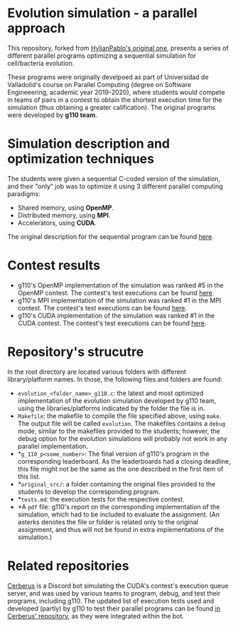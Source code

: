 # Evolution simulation - a parallel approach
This repository, forked from [HylianPablo's original one](https://www.github.com/HylianPablo/Paralela2020), presents a series of different parallel programs optimizing a sequential simulation for cell/bacteria evolution.

These programs were originally develpoed as part of Universidad de Valladolid's course on Parallel Computing (degree on Software Engineeering, academic year 2019-2020), where students would compete in teams of pairs in a contest to obtain the shortest execution time for the simulation (thus obtaining a greater calification). The original programs were developed by **g110 team**.

# Simulation description and optimization techniques
The students were given a sequential C-coded version of the simulation, and their "only" job was to optimize it using 3 different parallel computing paradigms:
 - Shared memory, using **OpenMP**.
 - Distributed memory, using **MPI**.
 - Accelerators, using **CUDA**.

The original description for the sequential program can be found [here](description.md).

# Contest results
 - g110's OpenMP implementation of the simulation was ranked #5 in the OpenMP contest. The contest's test executions can be found [here](/OpenMP/tests.md).
 - g110's MPI implementation of the simulation was ranked #1 in the MPI contest. The contest's test executions can be found [here](/MPI/tests.md).
 - g110's CUDA implementation of the simulation was ranked #1 in the CUDA contest. The contest's test executions can be found [here](/CUDA/tests.md).

# Repository's strucutre
In the root directory are located various folders with different library/platform names. In those, the following files and folders are found:
 - `evolution_<folder_name>_g110.c`: the latest and most optimized implementation of the evolution simulation developed by g110 team, using the libraries/platforms indicated by the folder the file is in.
 - `Makefile`: the makefile to compile the file specified above, using `make`. The output file will be called `evolution`. The makefiles contains a `debug` mode, similar to the makefiles provided to the students; however, the debug option for the evolution simulations will probably not work in any parallel implementation.
 - \*`g_110_p<some_number>`: The final version of g110's program in the corresponding leaderboard. As the leaderboards had a closing deadline, this file might not be the same as the one described in the first item of this list.
 - \*`original_src/`: a folder containing the original files provided to the students to develop the corresponding program.
 - \*`tests.md`: the execution tests for the respective contest.
 - \*A `pdf` file: g110's report on the corresponding implementation of the simulation, which had to be included to evaluate the assignment.
(An asterks denotes the file or folder is related only to the original assignment, and thus will not be found in extra implementations of the simulation.)

# Related repositories
[Cerberus](https://www.github.com/0xb01u/Cerberus) is a Discord bot simulating the CUDA's contest's execution queue server, and was used by various teams to program, debug, and test their programs, including g110. The updated list of execution tests used and developed (partly) by g110 to test their parallel programs can be found [in Cerberus' repository](https://github.com/0xb01u/Cerberus/tree/master/tests), as they were integrated within the bot.
